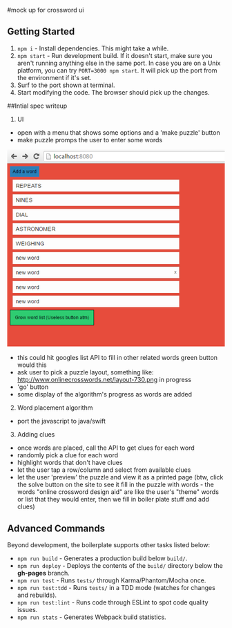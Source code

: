 #mock up for crossword ui

## Getting Started

1. `npm i` - Install dependencies. This might take a while.
2. `npm start` - Run development build. If it doesn't start, make sure you aren't running anything else in the same port. In case you are on a Unix platform, you can try `PORT=3000 npm start`. It will pick up the port from the environment if it's set.
3. Surf to the port shown at terminal.
4. Start modifying the code. The browser should pick up the changes.

##Intial spec writeup
1) UI
- open with a menu that shows some options and a 'make puzzle' button
- make puzzle promps the user to enter some words

![Alt text](/readmestuff/word_query.png?raw=true "word prompt mockup")

- this could hit googles list API to fill in other related words
    green button would this 
- ask user to pick a puzzle layout, something like: http://www.onlinecrosswords.net/layout-730.png
    in progress
- 'go' button
- some display of the algorithm's progress as words are added

2) Word placement algorithm
- port the javascript to java/swift

3) Adding clues
- once words are placed, call the API to get clues for each word
- randomly pick a clue for each word
- highlight words that don't have clues
- let the user tap a row/column and select from available clues
- let the user 'preview' the puzzle and view it as a printed page
(btw, click the solve button on the site to see it fill in the puzzle with words - the words "online crossword design aid" are like the user's "theme" words or list that they would enter, then we fill in boiler plate stuff and add clues)



## Advanced Commands

Beyond development, the boilerplate supports other tasks listed below:

* `npm run build` - Generates a production build below `build/`.
* `npm run deploy` - Deploys the contents of the `build/` directory below the **gh-pages** branch.
* `npm run test` - Runs `tests/` through Karma/Phantom/Mocha once.
* `npm run test:tdd` - Runs `tests/` in a TDD mode (watches for changes and rebuilds).
* `npm run test:lint` - Runs code through ESLint to spot code quality issues.
* `npm run stats` - Generates Webpack build statistics.
